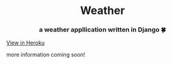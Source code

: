 <h1 align="center">Weather</h1>
<h3 align="center">a weather appllication written in Django 🍀</h3>

[View in Heroku](https://we-ather1.herokuapp.com/)

more information coming soon!
